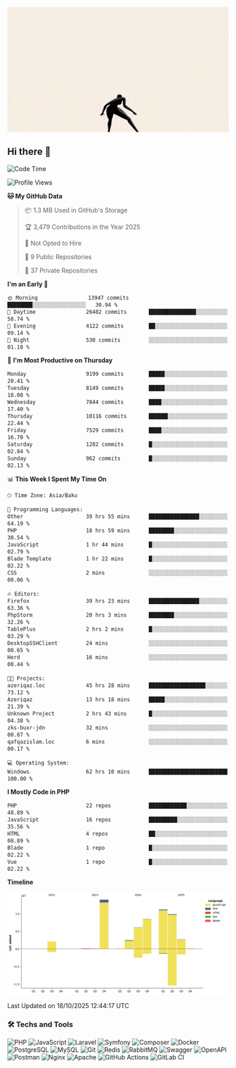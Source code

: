 <!--WALLPAPER-->
<p align='center'>
  <img src='assets/wallpapers/17.gif' alt='Banner'>
</p>
<!--/WALLPAPER-->

## Hi there 👋

<!--START_SECTION:waka-->
![Code Time](http://img.shields.io/badge/Code%20Time-499%20hrs%2036%20mins-blue)

![Profile Views](http://img.shields.io/badge/Profile%20Views-0-blue)

**🐱 My GitHub Data** 

> 📦 1.3 MB Used in GitHub's Storage 
 > 
> 🏆 3,479 Contributions in the Year 2025
 > 
> 🚫 Not Opted to Hire
 > 
> 📜 9 Public Repositories 
 > 
> 🔑 37 Private Repositories 
 > 
**I'm an Early 🐤** 

```text
🌞 Morning                13947 commits       ████████░░░░░░░░░░░░░░░░░   30.94 % 
🌆 Daytime                26482 commits       ███████████████░░░░░░░░░░   58.74 % 
🌃 Evening                4122 commits        ██░░░░░░░░░░░░░░░░░░░░░░░   09.14 % 
🌙 Night                  530 commits         ░░░░░░░░░░░░░░░░░░░░░░░░░   01.18 % 
```
📅 **I'm Most Productive on Thursday** 

```text
Monday                   9199 commits        █████░░░░░░░░░░░░░░░░░░░░   20.41 % 
Tuesday                  8149 commits        █████░░░░░░░░░░░░░░░░░░░░   18.08 % 
Wednesday                7844 commits        ████░░░░░░░░░░░░░░░░░░░░░   17.40 % 
Thursday                 10116 commits       ██████░░░░░░░░░░░░░░░░░░░   22.44 % 
Friday                   7529 commits        ████░░░░░░░░░░░░░░░░░░░░░   16.70 % 
Saturday                 1282 commits        █░░░░░░░░░░░░░░░░░░░░░░░░   02.84 % 
Sunday                   962 commits         █░░░░░░░░░░░░░░░░░░░░░░░░   02.13 % 
```


📊 **This Week I Spent My Time On** 

```text
🕑︎ Time Zone: Asia/Baku

💬 Programming Languages: 
Other                    39 hrs 55 mins      ████████████████░░░░░░░░░   64.19 % 
PHP                      18 hrs 59 mins      ████████░░░░░░░░░░░░░░░░░   30.54 % 
JavaScript               1 hr 44 mins        █░░░░░░░░░░░░░░░░░░░░░░░░   02.79 % 
Blade Template           1 hr 22 mins        █░░░░░░░░░░░░░░░░░░░░░░░░   02.22 % 
CSS                      2 mins              ░░░░░░░░░░░░░░░░░░░░░░░░░   00.06 % 

🔥 Editors: 
Firefox                  39 hrs 23 mins      ████████████████░░░░░░░░░   63.36 % 
PhpStorm                 20 hrs 3 mins       ████████░░░░░░░░░░░░░░░░░   32.26 % 
TablePlus                2 hrs 2 mins        █░░░░░░░░░░░░░░░░░░░░░░░░   03.29 % 
DesktopSSHClient         24 mins             ░░░░░░░░░░░░░░░░░░░░░░░░░   00.65 % 
Herd                     16 mins             ░░░░░░░░░░░░░░░░░░░░░░░░░   00.44 % 

🐱‍💻 Projects: 
azeriqaz.loc             45 hrs 28 mins      ██████████████████░░░░░░░   73.12 % 
Azeriqaz                 13 hrs 18 mins      █████░░░░░░░░░░░░░░░░░░░░   21.39 % 
Unknown Project          2 hrs 43 mins       █░░░░░░░░░░░░░░░░░░░░░░░░   04.38 % 
zks-buxr-jdn             32 mins             ░░░░░░░░░░░░░░░░░░░░░░░░░   00.87 % 
qafqazislam.loc          6 mins              ░░░░░░░░░░░░░░░░░░░░░░░░░   00.17 % 

💻 Operating System: 
Windows                  62 hrs 10 mins      █████████████████████████   100.00 % 
```

**I Mostly Code in PHP** 

```text
PHP                      22 repos            ████████████░░░░░░░░░░░░░   48.89 % 
JavaScript               16 repos            █████████░░░░░░░░░░░░░░░░   35.56 % 
HTML                     4 repos             ██░░░░░░░░░░░░░░░░░░░░░░░   08.89 % 
Blade                    1 repo              █░░░░░░░░░░░░░░░░░░░░░░░░   02.22 % 
Vue                      1 repo              █░░░░░░░░░░░░░░░░░░░░░░░░   02.22 % 
```



**Timeline**

![Lines of Code chart](https://raw.githubusercontent.com/feridnesibzade/feridnesibzade/main/assets/bar_graph.png)


 Last Updated on 18/10/2025 12:44:17 UTC
<!--END_SECTION:waka-->

### 🛠️ Techs and Tools

![PHP](https://img.shields.io/badge/PHP-777BB4?style=for-the-badge&logo=php&logoColor=white)
![JavaScript](https://img.shields.io/badge/JavaScript-F7DF1E?style=for-the-badge&logo=javascript&logoColor=000)
![Laravel](https://img.shields.io/badge/Laravel-F55247?style=for-the-badge&logo=laravel&logoColor=white)
![Symfony](https://img.shields.io/badge/Symfony-000000?style=for-the-badge&logo=symfony&logoColor=white)
![Composer](https://img.shields.io/badge/Composer-885630?style=for-the-badge&logo=composer&logoColor=white)
![Docker](https://img.shields.io/badge/Docker-2496ED?style=for-the-badge&logo=docker&logoColor=white)
![PostgreSQL](https://img.shields.io/badge/PostgreSQL-4169E1?style=for-the-badge&logo=postgresql&logoColor=white)
![MySQL](https://img.shields.io/badge/MySQL-4479A1?style=for-the-badge&logo=mysql&logoColor=white)
![Git](https://img.shields.io/badge/Git-F05032?style=for-the-badge&logo=git&logoColor=white)
![Redis](https://img.shields.io/badge/Redis-DC382D?style=for-the-badge&logo=redis&logoColor=white)
![RabbitMQ](https://img.shields.io/badge/RabbitMQ-FF6600?style=for-the-badge&logo=rabbitmq&logoColor=white)
![Swagger](https://img.shields.io/badge/Swagger-85EA2D?style=for-the-badge&logo=swagger&logoColor=black)
![OpenAPI](https://img.shields.io/badge/OpenAPI-6BA539?style=for-the-badge&logo=openapiinitiative&logoColor=white)
![Postman](https://img.shields.io/badge/Postman-FF6C37?style=for-the-badge&logo=postman&logoColor=white)
![Nginx](https://img.shields.io/badge/Nginx-009639?style=for-the-badge&logo=nginx&logoColor=white)
![Apache](https://img.shields.io/badge/Apache-D22128?style=for-the-badge&logo=apache&logoColor=white)
![GitHub Actions](https://img.shields.io/badge/GitHub%20Actions-2088FF?style=for-the-badge&logo=githubactions&logoColor=white)
![GitLab CI](https://img.shields.io/badge/GitLab%20CI-FC6D26?style=for-the-badge&logo=gitlab&logoColor=white)

